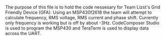 The purpose of this file is to hold the code nessesary for Team Lizst's Grid Friendly Device (GFA). Using an MSP430f2618 the team will
attempt to calculate frequency, RMS voltage, RMS current and phase shift. Currently only frequency is working but is off by about -3Hz.
CodeComposer Studio is used to program the MSP430 and TeraTerm is used to display data across the UART.
